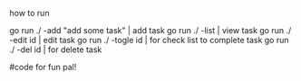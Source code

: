 how to run 

go run ./ -add "add some task" | add task
go run ./ -list | view task 
go run ./ -edit id | edit task
go run ./ -togle id | for check list to complete task
go run ./ -del id | for delete task

#code for fun pal!
